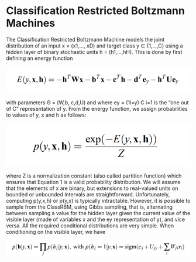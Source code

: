 # Classification Restricted Boltzmann Machines

The Classification Restricted Boltzmann Machine  models the joint distribution of an input x = (x1,..., xD) and target class y ∈ {1,...,C} using a hidden layer of binary stochastic units h = (h1,...,hH). This is done by first defining an energy function

<p align = 'center' height ='500px' weidth ='200'>
<img src ='https://github.com/Abhishekkakati101/Movie-Recommendation-System/blob/main/Assets/bltz1.PNG'>
</p>

with parameters Θ = (W,b, c,d,U) and where ey = (1i=y)
C
i=1
is the “one out of C” representation
of y. From the energy function, we assign probabilities to values of y, x and h as follows:

<p align = 'center'>
<img src ='https://github.com/Abhishekkakati101/Movie-Recommendation-System/blob/main/Assets/bltz2.PNG'>
</p>

where Z is a normalization constant (also called partition function) which ensures that Equation 1 is
a valid probability distribution. We will assume that the elements of x are binary, but extensions to
real-valued units on bounded or unbounded intervals are straightforward.
Unfortunately, computing p(y,x,h) or p(y,x) is typically intractable. However, it is possible to
sample from the ClassRBM, using Gibbs sampling, that is, alternating between sampling a value
for the hidden layer given the current value of the visible layer  (made of variables x and the ey
representation of y), and vice versa. All the required conditional distributions are very simple.
When conditioning on the visible layer, we have

<p align = 'center'>
<img src ='https://github.com/Abhishekkakati101/Movie-Recommendation-System/blob/main/Assets/bltz3.PNG'>
</p>
